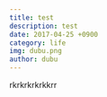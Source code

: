 ```yaml
--- 
title: test 
description: test 
date: 2017-04-25 +0900 
category: life 
img: dubu.png
author: dubu
--- 
```


rkrkrkrkrkkrr
